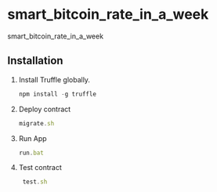 # smart_bitcoin_rate_in_a_week
smart_bitcoin_rate_in_a_week

## Installation

1. Install Truffle globally.
    ```javascript
    npm install -g truffle

2. Deploy contract
    ```javascript
    migrate.sh
    
3. Run App
     ```javascript
     run.bat
  
4. Test contract 
      ```javascript
       test.sh